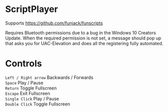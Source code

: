 # ScriptPlayer

Supports https://github.com/funjack/funscripts

Requires Bluetooth permissions due to a bug in the Windows 10 Creators Update. When the required permission is not set, a message should pop up that asks you for UAC-Elevation and does all the registering fully automated.

# Controls

`Left / Right arrow` Backwards / Forwards  
`Space` Play / Pause  
`Return` Toggle Fullscreen  
`Escape` Exit Fullscreen  
`Single Click` Play / Pause  
`Double Click` Toggle Fullscreen  
